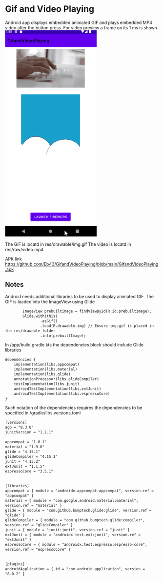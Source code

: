 # Gif and Video Playing
Android app displays embedded animated GIF and plays embedded MP4 video after the button press. For video preview a frame on its 1 ms is shown.
<br>
<img alt="fireworks imitation on android" src="https://raw.githubusercontent.com/Eb43/GifandVideoPlaying/main/GifandVideoPlaying.gif" style="width:300px;"/>

The GIF is locatd in res/drawable/img.gif
The video is locatd in res/raw/video.mp4

APK link
https://github.com/Eb43/GifandVideoPlaying/blob/main/GifandVideoPlaying.apk

## Notes

Android needs additional libraries to be used to display animated GIF. The GIF is loaded into the ImageView using Glide

```
        ImageView prebuiltImage = findViewById(R.id.prebuiltImage);
        Glide.with(this)
                .asGif()
                .load(R.drawable.img) // Ensure img.gif is placed in the res/drawable folder
                .into(prebuiltImage);
```

In /app/build.gradle.kts the dependencies block should include Glide libraries

```
dependencies {
    implementation(libs.appcompat)
    implementation(libs.material)
    implementation(libs.glide)
    annotationProcessor(libs.glideCompiler)
    testImplementation(libs.junit)
    androidTestImplementation(libs.extJunit)
    androidTestImplementation(libs.espressoCore)
}
```

Such notation of the dependencies requires the dependencies to be specified in /gradle/libs.versions.toml

```
[versions]
agp = "8.3.0"
junitVersion = "1.2.1"

appcompat = "1.6.1"
material = "1.9.0"
glide = "4.15.1"
glideCompiler = "4.15.1"
junit = "4.13.2"
extJunit = "1.1.5"
espressoCore = "3.5.1"


[libraries]
appcompat = { module = "androidx.appcompat:appcompat", version.ref = "appcompat" }
material = { module = "com.google.android.material:material", version.ref = "material" }
glide = { module = "com.github.bumptech.glide:glide", version.ref = "glide" }
glideCompiler = { module = "com.github.bumptech.glide:compiler", version.ref = "glideCompiler" }
junit = { module = "junit:junit", version.ref = "junit" }
extJunit = { module = "androidx.test.ext:junit", version.ref = "extJunit" }
espressoCore = { module = "androidx.test.espresso:espresso-core", version.ref = "espressoCore" }


[plugins]
androidApplication = { id = "com.android.application", version = "8.0.2" }

```
